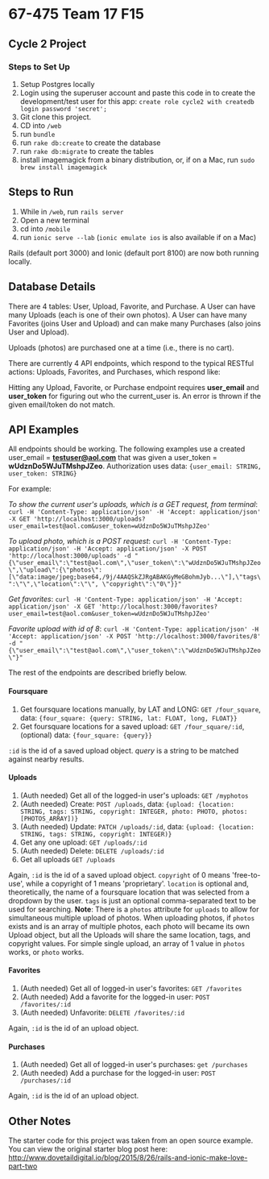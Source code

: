 # 67-475 Team 17 F15
## Cycle 2 Project
### Steps to Set Up 
1. Setup Postgres locally
2. Login using the superuser account and paste this code in to create the development/test user for this app: `create role cycle2 with createdb login password 'secret';`
3. Git clone this project.
4. CD into `/web`
5. run `bundle`
6. run `rake db:create` to create the database
7. run `rake db:migrate` to create the tables
8. install imagemagick from a binary distribution, or, if on a Mac, run `sudo brew install imagemagick`

## Steps to Run
1. While in `/web`, run `rails server`
2. Open a new terminal
3. cd into `/mobile`
4. run `ionic serve --lab` (`ionic emulate ios` is also available if on a Mac)

Rails (default port 3000) and Ionic (default port 8100) are now both running locally.


## Database Details

There are 4 tables: User, Upload, Favorite, and Purchase. A User can have many Uploads (each is one of their own photos). A User can have many Favorites (joins User and Upload) and can make many Purchases (also joins User and Upload).

Uploads (photos) are purchased one at a time (i.e., there is no cart).

There are currently 4 API endpoints, which respond to the typical RESTful actions: Uploads, Favorites, and Purchases, which respond like:

Hitting any Upload, Favorite, or Purchase endpoint requires **user_email** and **user_token** for figuring out who the current_user is. An error is thrown if the given email/token do not match.


## API Examples

All endpoints should be working. The following examples use a created user_email = **testuser@aol.com** that was given a user_token = **wUdznDo5WJuTMshpJZeo**. Authorization uses data: `{user_email: STRING, user_token: STRING}`

For example: 

*To show the current user's uploads, which is a GET request, from terminal*: `curl -H 'Content-Type: application/json' -H 'Accept: application/json' -X GET 'http://localhost:3000/uploads?user_email=test@aol.com&user_token=wUdznDo5WJuTMshpJZeo'`

*To upload photo, which is a POST request*: `curl -H 'Content-Type: application/json' -H 'Accept: application/json' -X POST 'http://localhost:3000/uploads' -d "{\"user_email\":\"test@aol.com\",\"user_token\":\"wUdznDo5WJuTMshpJZeo\",\"upload\":{\"photos\":[\"data:image/jpeg;base64,/9j/4AAQSkZJRgABAKGyMeGBohmJyb...\"],\"tags\":\"\",\"location\":\"\", \"copyright\":\"0\"}}"`

*Get favorites*: `curl -H 'Content-Type: application/json' -H 'Accept: application/json' -X GET 'http://localhost:3000/favorites?user_email=test@aol.com&user_token=wUdznDo5WJuTMshpJZeo'`

*Favorite upload with id of 8*: `curl -H 'Content-Type: application/json' -H 'Accept: application/json' -X POST 'http://localhost:3000/favorites/8' -d "{\"user_email\":\"test@aol.com\",\"user_token\":\"wUdznDo5WJuTMshpJZeo\"}"`

The rest of the endpoints are described briefly below.

#### Foursquare

1. Get foursquare locations manually, by LAT and LONG: `GET /four_square`, data: `{four_square: {query: STRING, lat: FLOAT, long, FLOAT}}`
2. Get foursquare locations for a saved upload: `GET /four_square/:id`, (optional) data: `{four_square: {query}}`

`:id` is the id of a saved upload object.
*query* is a string to be matched against nearby results.

#### Uploads

1. (Auth needed) Get all of the logged-in user's uploads: `GET /myphotos`
2. (Auth needed) Create: `POST /uploads`, data: `{upload: {location: STRING, tags: STRING, copyright: INTEGER, photo: PHOTO, photos: [PHOTOS_ARRAY])}`
3. (Auth needed) Update: `PATCH /uploads/:id`, data: `{upload: {location: STRING, tags: STRING, copyright: INTEGER)}`
4. Get any one upload: `GET /uploads/:id`
5. (Auth needed) Delete: `DELETE /uploads/:id`
6. Get all uploads `GET /uploads`

Again, `:id` is the id of a saved upload object. `copyright` of 0 means 'free-to-use', while a copyright of 1 means 'proprietary'. `location` is optional and, theoretically, the name of a foursquare location that was selected from a dropdown by the user. `tags` is just an optional comma-separated text to be used for searching.
**Note**: There is a `photos` attribute for `uploads` to allow for simultaneous multiple upload of photos. When uploading photos, if `photos` exists and is an array of multiple photos, each photo will became its own Upload object, but all the Uploads will share the same location, tags, and copyright values. For simple single upload, an array of 1 value in `photos` works, or `photo` works.

#### Favorites

1. (Auth needed) Get all of logged-in user's favorites: `GET /favorites`
2. (Auth needed) Add a favorite for the logged-in user: `POST /favorites/:id`
3. (Auth needed) Unfavorite: `DELETE /favorites/:id`

Again, `:id` is the id of an upload object.

#### Purchases

1. (Auth needed) Get all of logged-in user's purchases: `get /purchases`
2. (Auth needed) Add a purchase for the logged-in user: `POST /purchases/:id`

Again, `:id` is the id of an upload object.

## Other Notes

The starter code for this project was taken from an open source example. You can view the original starter blog post here:
http://www.dovetaildigital.io/blog/2015/8/26/rails-and-ionic-make-love-part-two
